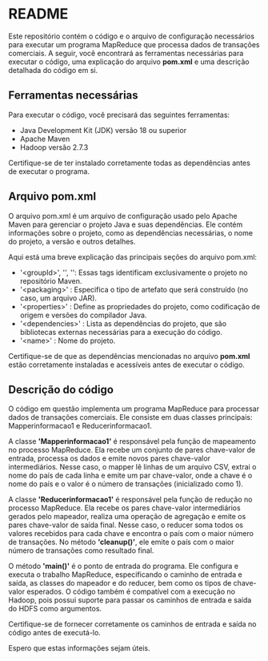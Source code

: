 # README

Este repositório contém o código e o arquivo de configuração necessários para executar um programa MapReduce que processa dados de transações comerciais. A seguir, você encontrará as ferramentas necessárias para executar o código, uma explicação do arquivo **pom.xml** e uma descrição detalhada do código em si.

## Ferramentas necessárias

Para executar o código, você precisará das seguintes ferramentas:

* Java Development Kit (JDK) versão 18 ou superior
* Apache Maven
* Hadoop versão 2.7.3
  
Certifique-se de ter instalado corretamente todas as dependências antes de executar o programa.

## Arquivo pom.xml
O arquivo pom.xml é um arquivo de configuração usado pelo Apache Maven para gerenciar o projeto Java e suas dependências. Ele contém informações sobre o projeto, como as dependências necessárias, o nome do projeto, a versão e outros detalhes.

Aqui está uma breve explicação das principais seções do arquivo pom.xml:

* '\<groupId\>', '<artifactId>', '<version>': Essas tags identificam exclusivamente o projeto no repositório Maven.
* '\<packaging\>' : Especifica o tipo de artefato que será construído (no caso, um arquivo JAR).
* '\<properties\>' : Define as propriedades do projeto, como codificação de origem e versões do compilador Java.
* '\<dependencies\>' : Lista as dependências do projeto, que são bibliotecas externas necessárias para a execução do código.
* '\<name\>' : Nome do projeto.

Certifique-se de que as dependências mencionadas no arquivo **pom.xml** estão corretamente instaladas e acessíveis antes de executar o código.

## Descrição do código

O código em questão implementa um programa MapReduce para processar dados de transações comerciais. Ele consiste em duas classes principais: Mapperinformacao1 e Reducerinformacao1.

A classe **'Mapperinformacao1'** é responsável pela função de mapeamento no processo MapReduce. Ela recebe um conjunto de pares chave-valor de entrada, processa os dados e emite novos pares chave-valor intermediários. Nesse caso, o mapper lê linhas de um arquivo CSV, extrai o nome do país de cada linha e emite um par chave-valor, onde a chave é o nome do país e o valor é o número de transações (inicializado como 1).

A classe **'Reducerinformacao1'** é responsável pela função de redução no processo MapReduce. Ela recebe os pares chave-valor intermediários gerados pelo mapeador, realiza uma operação de agregação e emite os pares chave-valor de saída final. Nesse caso, o reducer soma todos os valores recebidos para cada chave e encontra o país com o maior número de transações. No método **'cleanup()'**, ele emite o país com o maior número de transações como resultado final.

O método **'main()'** é o ponto de entrada do programa. Ele configura e executa o trabalho MapReduce, especificando o caminho de entrada e saída, as classes do mapeador e do reducer, bem como os tipos de chave-valor esperados.
O código também é compatível com a execução no Hadoop, pois possui suporte para passar os caminhos de entrada e saída do HDFS como argumentos.

Certifique-se de fornecer corretamente os caminhos de entrada e saída no código antes de executá-lo.

Espero que estas informações sejam úteis.
